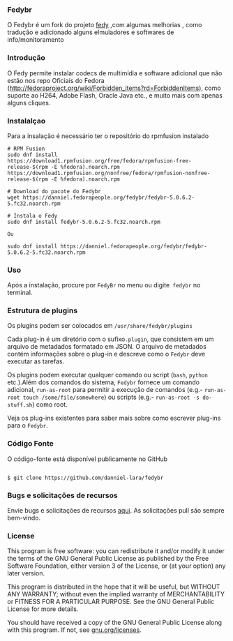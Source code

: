### Fedybr
O  Fedybr é um fork do projeto [fedy]( https://github.com/rpmfusion-infra/fedy) ,com algumas melhorias ,
como tradução e adicionado alguns elmuladores e softwares de info/monitoramento 


### Introdução 

O Fedy permite instalar codecs de multimídia e software adicional que não estão nos repo Oficiais do Fedora (http://fedoraproject.org/wiki/Forbidden_items?rd=ForbiddenItems), como suporte ao H264, Adobe Flash, Oracle Java etc., e muito mais com apenas alguns cliques.

### Instalalçao 

Para a insalação é necessário ter o repositório do rpmfusion instalado 

```
# RPM Fusion
sudo dnf install https://download1.rpmfusion.org/free/fedora/rpmfusion-free-release-$(rpm -E %fedora).noarch.rpm https://download1.rpmfusion.org/nonfree/fedora/rpmfusion-nonfree-release-$(rpm -E %fedora).noarch.rpm

# Download do pacote do Fedybr
wget https://danniel.fedorapeople.org/fedybr/fedybr-5.0.6.2-5.fc32.noarch.rpm

# Instala o Fedy
sudo dnf install fedybr-5.0.6.2-5.fc32.noarch.rpm

Ou 

sudo dnf install https://danniel.fedorapeople.org/fedybr/fedybr-5.0.6.2-5.fc32.noarch.rpm

```

### Uso

Após a instalação, procure por `FedyBr` no menu ou digite` fedybr` no terminal.

### Estrutura de plugins

Os plugins podem ser colocados em `/usr/share/fedybr/plugins`

 Cada plug-in é um diretório com o sufixo`.plugin`, que consistem em um arquivo de metadados formatado em JSON. O arquivo de metadados contém informações sobre o plug-in e descreve como  o `Fedybr` deve executar as tarefas.

Os plugins podem executar qualquer comando ou script (`bash`, `python` etc.).Além dos comandos do sistema, `Fedybr` 
fornece um comando adicional, `run-as-root` para permitir a execução de comandos (e.g.- `run-as-root touch /some/file/somewhere`) ou scripts (e.g.- `run-as-root -s do-stuff.sh`) como root.

Veja os plug-ins existentes para saber mais sobre como escrever plug-ins para o  `Fedybr`.

### Código  Fonte

O código-fonte está disponível publicamente no GitHub


```

$ git clone https://github.com/danniel-lara/fedybr
```

### Bugs e solicitações de recursos

Envie bugs e solicitações de recursos [aqui][fedybr/issues]. As solicitações pull são
sempre bem-vindo.

[fedybr/issues]: https://github.com/danniel-lara/fedybr/issues

### License

This program is free software: you can redistribute it and/or modify it under
the terms of the GNU General Public License as published by the Free Software
Foundation, either version 3 of the License, or (at your option) any later
version.

This program is distributed in the hope that it will be useful, but WITHOUT ANY
WARRANTY; without even the implied warranty of MERCHANTABILITY or FITNESS FOR A
PARTICULAR PURPOSE. See the GNU General Public License for more details.

You should have received a copy of the GNU General Public License along with
this program.  If not, see [gnu.org/licenses](http://www.gnu.org/licenses/).

